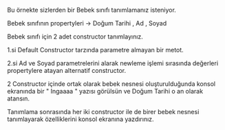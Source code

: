 ﻿Bu örnekte sizlerden bir Bebek sınıfı tanımlamanız isteniyor.

Bebek sınıfının propertyleri -> Doğum Tarihi , Ad , Soyad 

Bebek sınıfı için 2 adet constructor tanımlayınız.

1.si Default Constructor tarzında parametre almayan bir metot.

2.si Ad ve Soyad parametrelerini alarak newleme işlemi sırasında değerleri propertylere atayan alternatif constructor.

2 Constructor içinde ortak olarak bebek nesnesi oluşturulduğunda konsol ekranında bir " Ingaaaa " yazısı görülsün ve Doğum Tarihi o an olarak atansın.

Tanımlama sonrasında her iki constructor ile de birer bebek nesnesi tanımlayarak özelliklerini konsol ekranına yazdırınız.